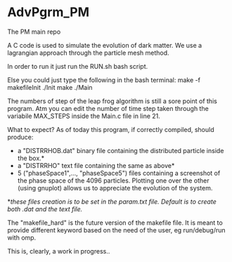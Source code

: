 # AdvPgrm_PM
The PM main repo

 A C code is used to simulate the evolution of dark matter. We use a lagrangian approach through the particle mesh method.

 In order to run it just run the RUN.sh bash script.
 
Else you could just type the following in the bash terminal:
 make -f makefileInit
 ./Init
 make 
 ./Main

The numbers of step of the leap frog algorithm is still a sore point of this program. Atm you can edit the number of time step taken through the variabile MAX_STEPS inside the Main.c file in line 21.

What to expect?
 As of today this program, if correctly compiled, should produce:
  -  a "DISTRRHOB.dat" binary file containing the distributed particle inside the box.*
  -  a "DISTRRHO" text file containing the same as above*
  -  5 ("phaseSpace1",..., "phaseSpace5") files containing a screenshot of the phase space of the 4096 particles. Plotting one over the other (using gnuplot) allows us to appreciate the evolution of the system.

**these files creation is to be set in the param.txt file. Default is to create both .dat and the text file.*

The "makefile_hard" is the future version of the makefile file. It is meant to provide different keyword based on the need of the user, eg run/debug/run with omp.

This is, clearly, a work in progress..
